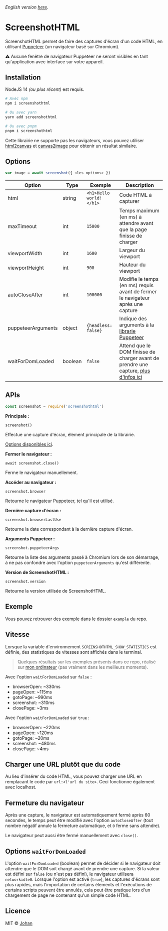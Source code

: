 ###### English version [here](https://github.com/johan-perso/screenshothtml/blob/main/README.md).

# ScreenshotHTML

ScreenshotHTML permet de faire des captures d'écran d'un code HTML, en utilisant [Puppeteer](https://github.com/puppeteer/puppeteer) (un navigateur basé sur Chromium).

⚠️ Aucune fenêtre de navigateur Puppeteer ne seront visibles en tant qu'application avec interface sur votre appareil.


## Installation

NodeJS 14 *(ou plus récent)* est requis.

```bash
# Avec npm
npm i screenshothtml

# Ou avec yarn
yarn add screenshothtml

# Ou avec pnpm
pnpm i screenshothtml
```

Cette librairie ne supporte pas les navigateurs, vous pouvez utiliser [html2canvas](https://html2canvas.hertzen.com/) et [canvas2image](https://github.com/hongru/canvas2image) pour obtenir un résultat similaire.


## Options

```js
var image = await screenshot({ <les options> })
```

| Option             | Type    | Exemple                 | Description                                                                         |
|--------------------|---------|-------------------------|-------------------------------------------------------------------------------------|
| html               | string  | `<h1>Hello world!</h1>` | Code HTML à capturer                                                                |
| maxTimeout         | int     | `15000                ` | Temps maximum (en ms) à attendre avant que la page finisse de charger               |
| viewportWidth      | int     | `1600                 ` | Largeur du viewport                                                                 |
| viewportHeight     | int     | `900                  ` | Hauteur du viewport                                                                 |
| autoCloseAfter     | int     | `100000               ` | Modifie le temps (en ms) requis avant de fermer le navigateur après une capture     |
| puppeteerArguments | object  | `{headless: false}    ` | Indique des arguments à la [librarie Puppeteer](https://github.com/puppeteer/puppeteer/blob/v13.7.0/docs/api.md#puppeteerlaunchoptions)     |
| waitForDomLoaded   | boolean | `false                ` | Attend que le DOM finisse de charger avant de prendre une capture, [plus d'infos ici](#options-waitfordomloaded) |


## APIs

```js
const screenshot = require('screenshothtml')
```

**Principale :**

`screenshot()`

Effectue une capture d'écran, élement principale de la librairie.

[Options disponibles ici](#options).


**Fermer le navigateur :**

`await screenshot.close()`

Ferme le navigateur manuellement.


**Accéder au navigateur :**

`screenshot.browser`

Retourne le navigateur Puppeteer, tel qu'il est utilisé.


**Dernière capture d'écran :**

`screenshot.browserLastUse`

Retourne la date correspondant à la dernière capture d'écran.


**Arguments Puppeteer :**

`screenshot.puppeteerArgs`

Retourne la liste des arguments passé à Chromium lors de son démarrage, à ne pas confondre avec l'option `puppeteerArguments` qu'est différente.


**Version de ScreenshotHTML :**

`screenshot.version`

Retourne la version utilisée de ScreenshotHTML.


## Exemple

Vous pouvez retrouver des exemple dans le dossier `example` du repo.


## Vitesse

Lorsque la variable d'environnement `SCREENSHOTHTML_SHOW_STATISTICS` est définie, des statistiques de vitesses sont affichés dans le terminal.

> Quelques résultats sur les exemples présents dans ce repo, réalisé sur [mon ordinateur](https://consumer.huawei.com/fr/laptops/matebook-d-15/) (pas vraiment dans les meilleurs moments).

Avec l'option `waitForDomLoaded` sur `false` :
* browserOpen: ~330ms
* pageOpen: ~115ms
* gotoPage: ~990ms
* screenshot: ~310ms
* closePage: ~3ms

Avec l'option `waitForDomLoaded` sur `true` :
* browserOpen: ~220ms
* pageOpen: ~120ms
* gotoPage: ~20ms
* screenshot: ~480ms
* closePage: ~4ms


## Charger une URL plutôt que du code

Au lieu d'insérer du code HTML, vous pouvez charger une URL en remplacant le code par `url:<l'url du site>`. Ceci fonctionne également avec localhost.


## Fermeture du navigateur

Après une capture, le navigateur est automatiquement fermé après 60 secondes, le temps peut être modifié avec l'option `autoCloseAfter` (tout nombre négatif annule la fermeture automatique, et `0` ferme sans attendre).

Le navigateur peut aussi être fermé manuellement avec `close()`.


## Options `waitForDomLoaded`

L'option `waitForDomLoaded` (boolean) permet de décider si le navigateur doit attendre que le DOM soit chargé avant de prendre une capture. Si la valeur est défini sur `false` (ou n'est pas défini), le navigateur utilisera `networkidle0`. Lorsque l'option est activé (`true`), les captures d'écrans sont plus rapides, mais l'importation de certains élements et l'exécutions de certains scripts peuvent être annulés, cela peut être pratique lors d'un chargement de page ne contenant qu'un simple code HTML.


## Licence

MIT © [Johan](https://johanstick.me)
